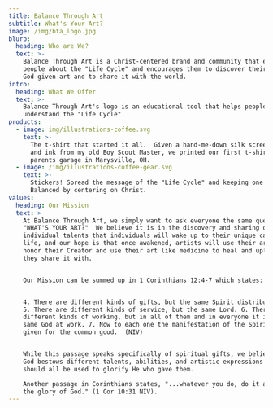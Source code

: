 ```yaml
---
title: Balance Through Art
subtitle: What's Your Art?
image: /img/bta_logo.jpg
blurb:
  heading: Who are We?
  text: >-
    Balance Through Art is a Christ-centered brand and community that educates
    people about the "Life Cycle" and encourages them to discover their
    God-given art and to share it with the world.
intro:
  heading: What We Offer
  text: >-
    Balance Through Art's logo is an educational tool that helps people
    understand the "Life Cycle".   
products:
  - image: img/illustrations-coffee.svg
    text: >-
      The t-shirt that started it all.  Given a hand-me-down silk screen press
      and ink from my old Boy Scout Master, we printed our first t-shirts in my
      parents garage in Marysville, OH.
  - image: /img/illustrations-coffee-gear.svg
    text: >-
      Stickers! Spread the message of the "Life Cycle" and keeping one's life
      Balanced by centering on Christ.
values:
  heading: Our Mission
  text: >
    At Balance Through Art, we simply want to ask everyone the same question,
    "WHAT'S YOUR ART?"  We believe it is in the discovery and sharing of our
    individual talents that individuals will wake up to their unique calling in
    life, and our hope is that once awakened, artists will use their art to
    honor their Creator and use their art like medicine to heal and uplift those
    they share it with. 


    Our Mission can be summed up in 1 Corinthians 12:4-7 which states:


    4. There are different kinds of gifts, but the same Spirit distributes them.
    5. There are different kinds of service, but the same Lord. 6. There are
    different kinds of working, but in all of them and in everyone it is the
    same God at work. 7. Now to each one the manifestation of the Spirit is
    given for the common good.  (NIV)


    While this passage speaks specifically of spiritual gifts, we believe that
    God bestows different talents, abilities, and artistic expressions that
    should all be used to glorify He who gave them.

    Another passage in Corinthians states, "...whatever you do, do it all for
    the glory of God." (1 Cor 10:31 NIV).
---
```


